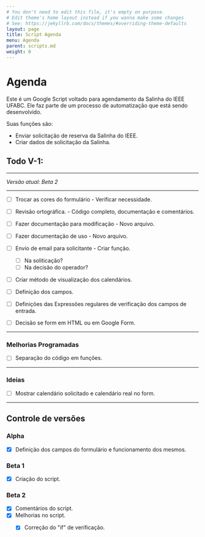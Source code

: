 ```yaml
---
# You don't need to edit this file, it's empty on purpose.
# Edit theme's home layout instead if you wanna make some changes
# See: https://jekyllrb.com/docs/themes/#overriding-theme-defaults
layout: page
title: Script Agenda
menu: Agenda
parent: scripts.md
weight: 0
---
```


# Agenda

Este é um Google Script voltado para agendamento da Salinha do IEEE UFABC. Ele faz parte de um processo de automatização que está sendo desenvolvido.

Suas funções são:
- Enviar solicitação de reserva da Salinha do IEEE.
- Criar dados de solicitação da Salinha.

## Todo V-1:

---------------------------------------------------------------------------

*Versão atual: Beta 2*

---------------------------------------------------------------------------

- [ ] Trocar as cores do formulário - Verificar necessidade. 
- [ ] Revisão ortográfica. - Código completo, documentação e comentários.
- [ ] Fazer documentação para modificação - Novo arquivo.
- [ ] Fazer documentação de uso - Novo arquivo.
- [ ] Envio de email para solicitante - Criar função.
  - [ ] Na soliticação?
  - [ ] Na decisão do operador? 
- [ ] Criar método de visualização dos calendários.
- [ ] Definição dos campos.
- [ ] Definições das Expressões regulares de verificação dos campos de entrada.
- [ ] Decisão se form em HTML ou em Google Form.


---------------------------------------------------------------------------

### Melhorias Programadas

- [ ] Separação do código em funções.

---------------------------------------------------------------------------

### Ideias

- [ ] Mostrar calendário solicitado e calendário real no form.

---------------------------------------------------------------------------

## Controle de versões

### **Alpha**

- [x] Definição dos campos do formulário e funcionamento dos mesmos.

### **Beta 1**

- [x] Criação do script.

### **Beta 2**

- [x] Comentários do script.
- [x] Melhorias no script.
  - [x] Correção do "if" de verificação.

